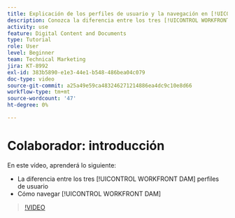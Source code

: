 ```yaml
---
title: Explicación de los perfiles de usuario y la navegación en [!UICONTROL WORKFRONT DAM]
description: Conozca la diferencia entre los tres [!UICONTROL WORKFRONT DAM] perfiles de usuario y cómo navegar [!UICONTROL WORKFRONT DAM].
activity: use
feature: Digital Content and Documents
type: Tutorial
role: User
level: Beginner
team: Technical Marketing
jira: KT-8992
exl-id: 383b5890-e1e3-44e1-b548-486bea04c079
doc-type: video
source-git-commit: a25a49e59ca483246271214886ea4dc9c10e8d66
workflow-type: tm+mt
source-wordcount: '47'
ht-degree: 0%

---
```


# Colaborador: introducción

En este vídeo, aprenderá lo siguiente:

* La diferencia entre los tres [!UICONTROL WORKFRONT DAM] perfiles de usuario
* Cómo navegar [!UICONTROL WORKFRONT DAM]

>[!VIDEO](https://video.tv.adobe.com/v/335252/?quality=12&learn=on)
